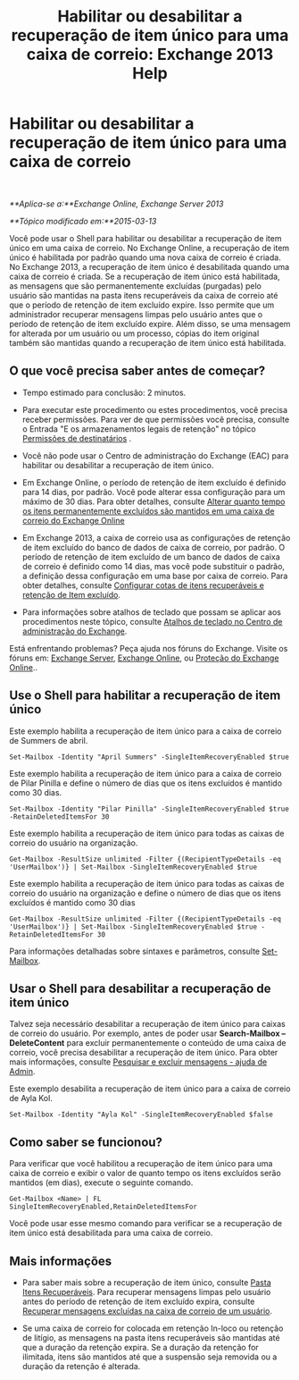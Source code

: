﻿---
title: 'Habilitar ou desabilitar a recuperação de item único para uma caixa de correio: Exchange 2013 Help'
TOCTitle: Habilitar ou desabilitar a recuperação de item único para uma caixa de correio
ms:assetid: 2e7f1bcd-8395-45ad-86ce-22868bd46af0
ms:mtpsurl: https://technet.microsoft.com/pt-br/library/Ee633460(v=EXCHG.150)
ms:contentKeyID: 54651935
ms.date: 05/22/2018
mtps_version: v=EXCHG.150
ms.translationtype: MT
---

# Habilitar ou desabilitar a recuperação de item único para uma caixa de correio

 

_**Aplica-se a:**Exchange Online, Exchange Server 2013_

_**Tópico modificado em:**2015-03-13_

Você pode usar o Shell para habilitar ou desabilitar a recuperação de item único em uma caixa de correio. No Exchange Online, a recuperação de item único é habilitada por padrão quando uma nova caixa de correio é criada. No Exchange 2013, a recuperação de item único é desabilitada quando uma caixa de correio é criada. Se a recuperação de item único está habilitada, as mensagens que são permanentemente excluídas (purgadas) pelo usuário são mantidas na pasta itens recuperáveis da caixa de correio até que o período de retenção de item excluído expire. Isso permite que um administrador recuperar mensagens limpas pelo usuário antes que o período de retenção de item excluído expire. Além disso, se uma mensagem for alterada por um usuário ou um processo, cópias do item original também são mantidas quando a recuperação de item único está habilitada.

## O que você precisa saber antes de começar?

  - Tempo estimado para conclusão: 2 minutos.

  - Para executar este procedimento ou estes procedimentos, você precisa receber permissões. Para ver de que permissões você precisa, consulte o Entrada "E os armazenamentos legais de retenção" no tópico [Permissões de destinatários](recipients-permissions-exchange-2013-help.md) .

  - Você não pode usar o Centro de administração do Exchange (EAC) para habilitar ou desabilitar a recuperação de item único.

  - Em Exchange Online, o período de retenção de item excluído é definido para 14 dias, por padrão. Você pode alterar essa configuração para um máximo de 30 dias. Para obter detalhes, consulte [Alterar quanto tempo os itens permanentemente excluídos são mantidos em uma caixa de correio do Exchange Online](https://technet.microsoft.com/pt-br/library/dn163584\(v=exchg.150\))

  - Em Exchange 2013, a caixa de correio usa as configurações de retenção de item excluído do banco de dados de caixa de correio, por padrão. O período de retenção de item excluído de um banco de dados de caixa de correio é definido como 14 dias, mas você pode substituir o padrão, a definição dessa configuração em uma base por caixa de correio. Para obter detalhes, consulte [Configurar cotas de itens recuperáveis e retenção de Item excluído](configure-deleted-item-retention-and-recoverable-items-quotas-exchange-2013-help.md).

  - Para informações sobre atalhos de teclado que possam se aplicar aos procedimentos neste tópico, consulte [Atalhos de teclado no Centro de administração do Exchange](keyboard-shortcuts-in-the-exchange-admin-center-exchange-online-protection-help.md).

Está enfrentando problemas? Peça ajuda nos fóruns do Exchange. Visite os fóruns em: [Exchange Server](https://go.microsoft.com/fwlink/p/?linkid=60612), [Exchange Online](https://go.microsoft.com/fwlink/p/?linkid=267542), ou [Proteção do Exchange Online](https://go.microsoft.com/fwlink/p/?linkid=285351)..

## Use o Shell para habilitar a recuperação de item único

Este exemplo habilita a recuperação de item único para a caixa de correio de Summers de abril.

    Set-Mailbox -Identity "April Summers" -SingleItemRecoveryEnabled $true

Este exemplo habilita a recuperação de item único para a caixa de correio de Pilar Pinilla e define o número de dias que os itens excluídos é mantido como 30 dias.

    Set-Mailbox -Identity "Pilar Pinilla" -SingleItemRecoveryEnabled $true -RetainDeletedItemsFor 30

Este exemplo habilita a recuperação de item único para todas as caixas de correio do usuário na organização.

    Get-Mailbox -ResultSize unlimited -Filter {(RecipientTypeDetails -eq 'UserMailbox')} | Set-Mailbox -SingleItemRecoveryEnabled $true

Este exemplo habilita a recuperação de item único para todas as caixas de correio do usuário na organização e define o número de dias que os itens excluídos é mantido como 30 dias

    Get-Mailbox -ResultSize unlimited -Filter {(RecipientTypeDetails -eq 'UserMailbox')} | Set-Mailbox -SingleItemRecoveryEnabled $true -RetainDeletedItemsFor 30

Para informações detalhadas sobre sintaxes e parâmetros, consulte [Set-Mailbox](https://technet.microsoft.com/pt-br/library/bb123981\(v=exchg.150\)).

## Usar o Shell para desabilitar a recuperação de item único

Talvez seja necessário desabilitar a recuperação de item único para caixas de correio do usuário. Por exemplo, antes de poder usar **Search-Mailbox –DeleteContent** para excluir permanentemente o conteúdo de uma caixa de correio, você precisa desabilitar a recuperação de item único. Para obter mais informações, consulte [Pesquisar e excluir mensagens - ajuda de Admin](search-for-and-delete-messages-admin-help-exchange-2013-help.md).

Este exemplo desabilita a recuperação de item único para a caixa de correio de Ayla Kol.

    Set-Mailbox -Identity "Ayla Kol" -SingleItemRecoveryEnabled $false

## Como saber se funcionou?

Para verificar que você habilitou a recuperação de item único para uma caixa de correio e exibir o valor de quanto tempo os itens excluídos serão mantidos (em dias), execute o seguinte comando.

    Get-Mailbox <Name> | FL SingleItemRecoveryEnabled,RetainDeletedItemsFor

Você pode usar esse mesmo comando para verificar se a recuperação de item único está desabilitada para uma caixa de correio.

## Mais informações

  - Para saber mais sobre a recuperação de item único, consulte [Pasta Itens Recuperáveis](recoverable-items-folder-exchange-2013-help.md). Para recuperar mensagens limpas pelo usuário antes do período de retenção de item excluído expira, consulte [Recuperar mensagens excluídas na caixa de correio de um usuário](recover-deleted-messages-in-a-user-s-mailbox-exchange-2013-help.md).

  - Se uma caixa de correio for colocada em retenção In-loco ou retenção de litígio, as mensagens na pasta itens recuperáveis são mantidas até que a duração da retenção expira. Se a duração da retenção for ilimitada, itens são mantidos até que a suspensão seja removida ou a duração da retenção é alterada.

